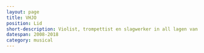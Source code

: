 ```yaml
---
layout: page
title: VHJO
position: Lid
short-description: Violist, trompettist en slagwerker in all lagen van het VHJO
datespan: 2008-2018
category: musical
---
```

